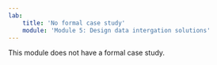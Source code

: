 ```yaml
---
lab:
    title: 'No formal case study'
    module: 'Module 5: Design data intergation solutions'
---
```

This module does not have a formal case study. 

